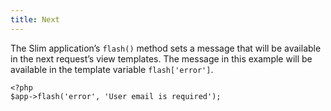 ```yaml
---
title: Next
---
```

The Slim application’s `flash()` method sets a message that will be available in the next request’s view templates.
The message in this example will be available in the template variable `flash['error']`.

    <?php
    $app->flash('error', 'User email is required');
